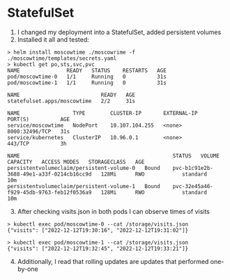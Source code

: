 # StatefulSet
1. I changed my deployment into a StatefulSet, added persistent volumes
2. Installed it all and tested:
```shell
> helm install moscowtime ./moscowrime -f ./moscowtime/templates/secrets.yaml
> kubectl get po,sts,svc,pvc
NAME               READY   STATUS    RESTARTS   AGE
pod/moscowtime-0   1/1     Running   0          31s
pod/moscowtime-1   1/1     Running   0          31s

NAME                          READY   AGE
statefulset.apps/moscowtime   2/2     31s

NAME                 TYPE        CLUSTER-IP       EXTERNAL-IP   PORT(S)          AGE
service/moscowtime   NodePort    10.107.104.255   <none>        8000:32496/TCP   31s
service/kubernetes   ClusterIP   10.96.0.1        <none>        443/TCP          3h

NAME                                                 STATUS   VOLUME                                     CAPACITY   ACCESS MODES   STORAGECLASS   AGE
persistentvolumeclaim/persistent-volume-0   Bound    pvc-b1c91e2b-3688-49e1-a33f-0214cb16cc9d   128Mi      RWO            standard       10m
persistentvolumeclaim/persistent-volume-1   Bound    pvc-32e45a46-f929-45db-9763-feb12f0536a9   128Mi      RWO            standard       10m
```
3. After checking visits.json in both pods I can observe times of visits
```shell
> kubectl exec pod/moscowtime-0 --cat /storage/visits.json
{"visits": ["2022-12-12T19:30:16", "2022-12-12T19:31:02"]}
```
```shell
> kubectl exec pod/moscowtime-1 --cat /storage/visits.json
{"visits": ["2022-12-12T19:32:45", "2022-12-12T19:33:21"]}
```
4. Additionally, I read that rolling updates are updates that performed one-by-one